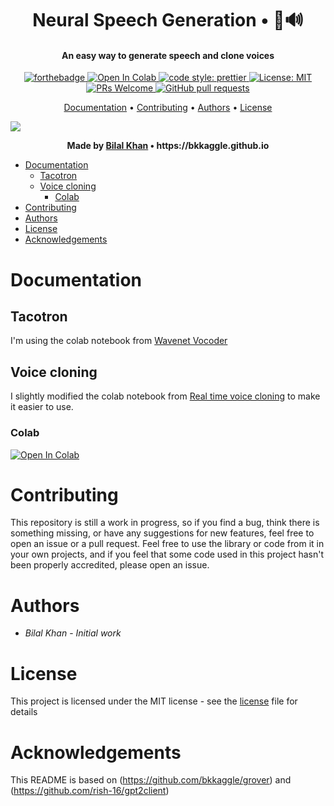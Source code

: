 <h1 align='center'>
    Neural Speech Generation • 🤖🔊
</h1>

<h4 align='center'>
    An easy way to generate speech and clone voices
</h4>

<p align='center'>
    <a href="https://forthebadge.com">
        <img src="https://forthebadge.com/images/badges/made-with-python.svg" alt="forthebadge">
    </a>
    <!-- fix -->
    <a href="https://colab.research.google.com/github/bkkaggle/grover/blob/master/grover.ipynb">
        <img src="https://colab.research.google.com/assets/colab-badge.svg" alt="Open In Colab" />
    </a>
    <a href="https://github.com/prettier/prettier">
        <img src="https://img.shields.io/badge/code_style-prettier-ff69b4.svg?style=flat-square" alt="code style: prettier" />
    </a>
    <a href="https://opensource.org/licenses/MIT">
        <img src="https://img.shields.io/badge/License-MIT-yellow.svg" alt="License: MIT">
    </a>
    <a href="http://makeapullrequest.com">
        <img src="https://img.shields.io/badge/PRs-welcome-brightgreen.svg?style=flat-square" alt="PRs Welcome">
    </a>
    <a href="https://github.com/bkkaggle/speech_generation/pulls">
        <img alt="GitHub pull requests" src="https://img.shields.io/github/issues-pr/bkkaggle/speech_generation">
    </a>

</p>

<p align='center'>
    <a href='#documentation'>Documentation</a> •
    <a href='#contributing'>Contributing</a> •
    <a href='#authors'>Authors</a> •
    <a href='#license'>License</a>
</p>

<div>
    <img src="./screenshot.png" />
</div>

<p align='center'><strong>Made by <a href='https://github.com/bkkaggle'>Bilal Khan</a> • https://bkkaggle.github.io</strong></p>

<!-- START doctoc generated TOC please keep comment here to allow auto update -->
<!-- DON'T EDIT THIS SECTION, INSTEAD RE-RUN doctoc TO UPDATE -->

-   [Documentation](#documentation)
    -   [Tacotron](#tacotron)
    -   [Voice cloning](#voice-cloning)
        -   [Colab](#colab)
-   [Contributing](#contributing)
-   [Authors](#authors)
-   [License](#license)
-   [Acknowledgements](#acknowledgements)

<!-- END doctoc generated TOC please keep comment here to allow auto update -->

# Documentation

## Tacotron

I'm using the colab notebook from [Wavenet Vocoder](https://github.com/r9y9/wavenet_vocoder)

## Voice cloning

I slightly modified the colab notebook from [Real time voice cloning](https://github.com/CorentinJ/Real-Time-Voice-Cloning) to make it easier to use.

### Colab

<a href="https://colab.research.google.com/github/bkkaggle/speech_generation/blob/master/voice_cloning.ipynb">
    <img src="https://colab.research.google.com/assets/colab-badge.svg" alt="Open In Colab" />
</a>

# Contributing

This repository is still a work in progress, so if you find a bug, think there is something missing, or have any suggestions for new features, feel free to open an issue or a pull request. Feel free to use the library or code from it in your own projects, and if you feel that some code used in this project hasn't been properly accredited, please open an issue.

# Authors

-   _Bilal Khan_ - _Initial work_

# License

This project is licensed under the MIT license - see the [license](LICENSE) file for details

# Acknowledgements

This README is based on (https://github.com/bkkaggle/grover) and (https://github.com/rish-16/gpt2client)
